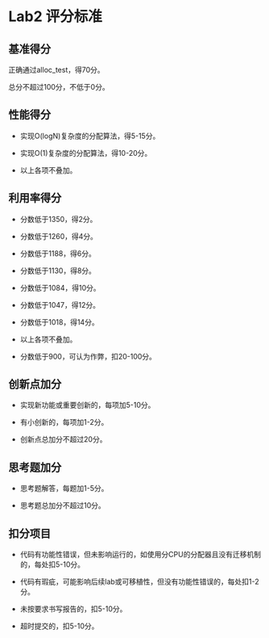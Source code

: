 # Lab2 评分标准

## 基准得分

正确通过alloc\_test，得70分。

总分不超过100分，不低于0分。

## 性能得分

* 实现O(logN)复杂度的分配算法，得5-15分。

* 实现O(1)复杂度的分配算法，得10-20分。

* 以上各项不叠加。

## 利用率得分

* 分数低于1350，得2分。

* 分数低于1260，得4分。

* 分数低于1188，得6分。

* 分数低于1130，得8分。

* 分数低于1084，得10分。

* 分数低于1047，得12分。

* 分数低于1018，得14分。

* 以上各项不叠加。

* 分数低于900，可认为作弊，扣20-100分。

## 创新点加分

* 实现新功能或重要创新的，每项加5-10分。

* 有小创新的，每项加1-2分。

* 创新点总加分不超过20分。

## 思考题加分

* 思考题解答，每题加1-5分。

* 思考题总加分不超过10分。

## 扣分项目

* 代码有功能性错误，但未影响运行的，如使用分CPU的分配器且没有迁移机制的，每处扣5-10分。

* 代码有瑕疵，可能影响后续lab或可移植性，但没有功能性错误的，每处扣1-2分。

* 未按要求书写报告的，扣5-10分。

* 超时提交的，扣5-10分。
